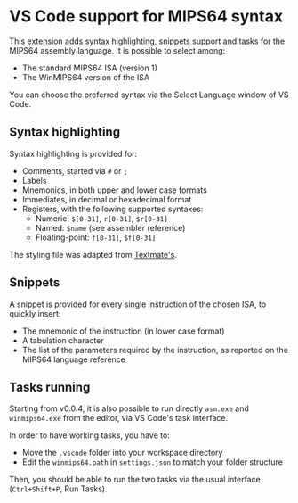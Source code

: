 # VS Code support for MIPS64 syntax

This extension adds syntax highlighting, snippets support and tasks for the MIPS64 assembly language. It is possible to select among:

- The standard MIPS64 ISA (version 1)
- The WinMIPS64 version of the ISA

You can choose the preferred syntax via the Select Language window of VS Code.

## Syntax highlighting

Syntax highlighting is provided for:

* Comments, started via `#` or `;`
* Labels
* Mnemonics, in both upper and lower case formats
* Immediates, in decimal or hexadecimal format
* Registers, with the following supported syntaxes:
  * Numeric: `$[0-31]`, `r[0-31]`, `$r[0-31]`
  * Named: `$name` (see assembler reference)
  * Floating-point: `f[0-31]`, `$f[0-31]`

The styling file was adapted from [Textmate's](https://github.com/textmate/mips.tmbundle).

## Snippets

A snippet is provided for every single instruction of the chosen ISA, to quickly insert:

* The mnemonic of the instruction (in lower case format)
* A tabulation character
* The list of the parameters required by the instruction, as reported on the MIPS64 language reference

## Tasks running
Starting from v0.0.4, it is also possible to run directly `asm.exe` and `winmips64.exe` from the editor, via VS Code's task interface.

In order to have working tasks, you have to:

- Move the `.vscode` folder into your workspace directory
- Edit the `winmips64.path` in `settings.json` to match your folder structure

Then, you should be able to run the two tasks via the usual interface (`Ctrl+Shift+P`, Run Tasks).